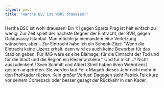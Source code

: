 ```yaml
---
layout: post
title: "Hertha BSC ist wohl draussen!"
---
```


Hertha BSC ist wohl draussen! Ein 1:1 gegen Sparta Prag ist halt einfach zu wenig! Zur Zeit spielt der nächste Gegner der Eintracht, der BVB, gegen Galatasaray Istanbul. Man möchte ja niemandem eine Verletzung wünschen, aber... Zur Eintracht habe ich ein Schenk\-Zitat: "Wenn die Eintracht keine Lizenz erhält, dann wird es auch keine Bewerber für das Stadion geben. Für IMG wäre es eine Blamage, für die Eintracht der Tod und für die Stadt und die Region ein Riesenproblem." Und für mich...? Nicht auszudenken!!! Sven Schmitt und Albert Streit haben ihren Wehrdienst gestern angetreten. Sie werden laut Felix Magath dieses Jahr nicht mehr in den Profikader rücken. Kein großer Verlust! Dagegen steht Patrick Falk kurz vor seinem Comeback oder besser gesagt der Rückkehr in den Kader.
